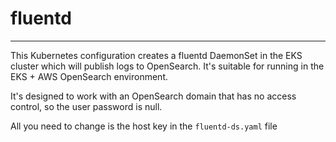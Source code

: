 # fluentd
---

This Kubernetes configuration creates a fluentd DaemonSet in the EKS cluster which will
publish logs to OpenSearch. It's suitable for running in the EKS + AWS OpenSearch environment.

It's designed to work with an OpenSearch domain that has no access control, so the user password
is null.

All you need to change is the host key in the `fluentd-ds.yaml` file
